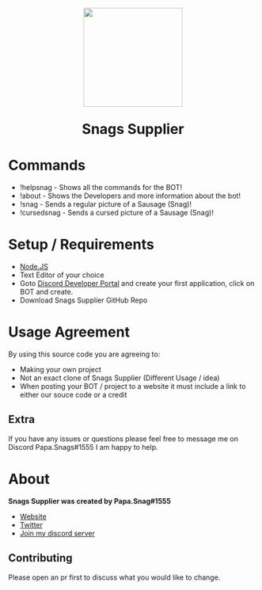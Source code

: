 <h1 align="center">
    <br>
    <img src="https://images.discordapp.net/avatars/602313830474842115/ebb9f69ded9fbaa5abbd568e50ede220.png?size=512" height="200">
    <br>
 <p>Snags Supplier</p>
<h1>

# **Commands**
*   !helpsnag - Shows all the commands for the BOT!
*   !about - Shows the Developers and more information about the bot!
*   !snag - Sends a regular picture of a Sausage (Snag)!
*   !cursedsnag - Sends a cursed picture of a Sausage (Snag)!

# Setup / Requirements
* [Node.JS](https://nodejs.org/en/)
* Text Editor of your choice
* Goto [Discord Developer Portal](https://discord.com/developers/applications) and create your first application, click on BOT and create.
* Download Snags Supplier GitHub Repo 

# Usage Agreement 
By using this source code you are agreeing to:
* Making your own project
* Not an exact clone of Snags Supplier (Different Usage / idea)
* When posting your BOT / project to a website it must include a link to either our souce code or a credit

## Extra
If you have any issues or questions please feel free to message me on Discord Papa.Snags#1555 I am happy to help.

# About
__Snags Supplier was created by Papa.Snag#1555__
* [Website](https://papa-snags.com)
* [Twitter](https://twitter.com/PapaSnags)
* [Join my discord server](https://discord.gg/w7B5nKB)

## Contributing
Please open an pr first to discuss what you would like to change.
